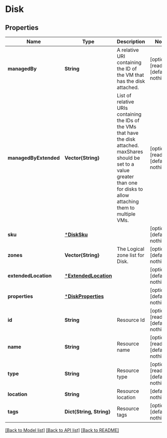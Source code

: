 # Disk


## Properties
Name | Type | Description | Notes
------------ | ------------- | ------------- | -------------
**managedBy** | **String** | A relative URI containing the ID of the VM that has the disk attached. | [optional] [readonly] [default to nothing]
**managedByExtended** | **Vector{String}** | List of relative URIs containing the IDs of the VMs that have the disk attached. maxShares should be set to a value greater than one for disks to allow attaching them to multiple VMs. | [optional] [readonly] [default to nothing]
**sku** | [***DiskSku**](DiskSku.md) |  | [optional] [default to nothing]
**zones** | **Vector{String}** | The Logical zone list for Disk. | [optional] [default to nothing]
**extendedLocation** | [***ExtendedLocation**](ExtendedLocation.md) |  | [optional] [default to nothing]
**properties** | [***DiskProperties**](DiskProperties.md) |  | [optional] [default to nothing]
**id** | **String** | Resource Id | [optional] [readonly] [default to nothing]
**name** | **String** | Resource name | [optional] [readonly] [default to nothing]
**type** | **String** | Resource type | [optional] [readonly] [default to nothing]
**location** | **String** | Resource location | [default to nothing]
**tags** | **Dict{String, String}** | Resource tags | [optional] [default to nothing]


[[Back to Model list]](../README.md#models) [[Back to API list]](../README.md#api-endpoints) [[Back to README]](../README.md)


